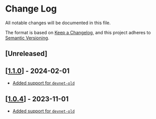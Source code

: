 # Change Log

All notable changes will be documented in this file.

The format is based on [Keep a Changelog](https://keepachangelog.com/en/1.0.0/),
and this project adheres to [Semantic Versioning](https://semver.org/spec/v2.0.0.html).

## [Unreleased]

## [[1.1.0](https://github.com/multiversx/mx-sdk-js-guardians-provider/pull/9)] - 2024-02-01
- [Added support for `devnet-old`](https://github.com/multiversx/mx-sdk-js-guardians-provider/pull/9)

## [[1.0.4](https://github.com/multiversx/mx-sdk-js-guardians-provider/pull/8)] - 2023-11-01
- [Added support for `devnet-old`](https://github.com/multiversx/mx-sdk-js-guardians-provider/pull/7)